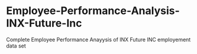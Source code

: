 # Employee-Performance-Analysis-INX-Future-Inc
Complete Employee Performance Anayysis of INX Future INC employement data set
